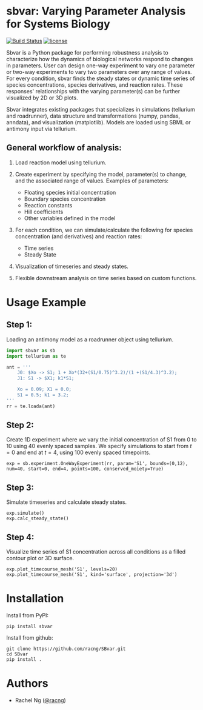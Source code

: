 # sbvar: Varying Parameter Analysis for Systems Biology
[![Build Status](https://app.travis-ci.com/racng/SBvar.svg?branch=main)](https://app.travis-ci.com/racng/SBvar)
[![license](https://img.shields.io/github/license/racng/SBvar.svg?style=flat-square)](https://github.com/racng/SBvar.svg/main/LICENSE)

Sbvar is a Python package for performing robustness analysis to characterize how the dynamics of biological networks respond to changes in parameters. User can design one-way experiment to vary one parameter or two-way experiments to vary two parameters over any range of values. For every condition, sbvar finds the steady states or dynamic time series of species concentrations, species derivatives, and reaction rates. These responses' relationships with the varying parameter(s) can be further visualized by 2D or 3D plots.

Sbvar integrates existing packages that specializes in simulations (tellurium and roadrunner), data structure and transformations (numpy, pandas, anndata), and visualization (matplotlib). Models are loaded using SBML or antimony input via tellurium. 

## General workflow of analysis:
1. Load reaction model using tellurium.
2. Create experiment by specifying the model, parameter(s) to change, and the associated range of values. Examples of parameters:
    - Floating species initial concentration 
    - Boundary species concentration
    - Reaction constants
    - Hill coefficients
    - Other variables defined in the model

3. For each condition, we can simulate/calculate the following for species concentration (and derivatives) and reaction rates:
    - Time series
    - Steady State
4. Visualization of timeseries and steady states.
5. Flexible downstream analysis on time series based on custom functions.  

# Usage Example
## Step 1:
Loading an antimony model as a roadrunner object using tellurium. 
```Python
import sbvar as sb
import tellurium as te

ant = '''
    J0: $Xo -> S1; 1 + Xo*(32+(S1/0.75)^3.2)/(1 +(S1/4.3)^3.2);
    J1: S1 -> $X1; k1*S1;

    Xo = 0.09; X1 = 0.0;
    S1 = 0.5; k1 = 3.2;
'''
rr = te.loada(ant)
```

## Step 2:
Create 1D experiment where we vary the initial concentration of S1 from 0 to 10 using 40 evenly spaced samples. We specify simulations to start from $t=0$ and end at $t=4$, using 100 evenly spaced timepoints. 

```
exp = sb.experiment.OneWayExperiment(rr, param='S1', bounds=(0,12), num=40, start=0, end=4, points=100, conserved_moiety=True)
```
## Step 3:
Simulate timeseries and calculate steady states.
```
exp.simulate()
exp.calc_steady_state()
```
## Step 4:
Visualize time series of S1 concentration across all conditions as a filled contour plot or 3D surface. 
```
exp.plot_timecourse_mesh('S1', levels=20)
exp.plot_timecourse_mesh('S1', kind='surface', projection='3d')

```

# Installation

Install from PyPI:
```
pip install sbvar
```
Install from github:
```
git clone https://github.com/racng/SBvar.git
cd SBvar
pip install .
```

# Authors
- Rachel Ng ([@racng](https://github.com/racng))
